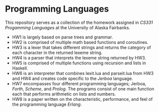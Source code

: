 # Programming Languages
This repository serves as a collection of the homework assigned in <i>CS331 Progamming Languages</i> at the University of Alaska Fairbanks.

<ul>

  <li> HW1 is largely based on parse trees and grammar.</li>

  <li> HW2 is comprised of multiple math based functions and coroutines.</li>

  <li> HW3 is a lexer that takes different strings and returns the category of each character in the returned lexeme string.    </li>

  <li> HW4 is a parser that interprets the lexeme string returned by HW3. </li>

  <li> HW5 is comprised of multiple functions using recursion and lists in Haskell. </li> 

  <li> HW6 is an interpreter that combines lexit.lua and parseit.lua from HW3 and HW4 and creates code specific to the <i>Jerboa</i> language.</li>

  <li> HW7 encompasses four different programming languages; Jerboa, <i>Forth</i>, <i>Scheme</i>, and <i>Prolog</i>. The programs consist of one main function each that performs arithmetic on lists and numbers. </li>

  <li> HW8 is a paper written on the characteristic, performance, and feel of the programming language <i>Erlang</i>. </li>

</ul>
